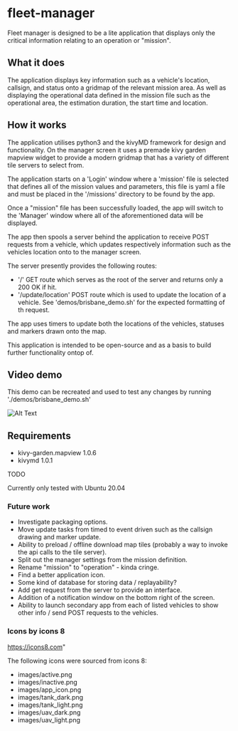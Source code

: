 # fleet-manager
Fleet manager is designed to be a lite application that displays only the critical information relating to an operation or "mission".

## What it does
The application displays key information such as a vehicle's location, callsign, and status onto a gridmap of the relevant mission area. 
As well as displaying the operational data defined in the mission file such as the operational area, the estimation duration, the start time and location.


## How it works
The application utilises python3 and the kivyMD framework for design and functionality. On the manager screen it uses a premade kivy garden mapview widget 
to provide a modern gridmap that has a variety of different tile servers to select from. 

The application starts on a 'Login' window where a 'mission' file is selected that defines all of the mission values and parameters, this file is yaml a file 
and must be placed in the '/missions' directory to be found by the app.

Once a "mission" file has been successfully loaded, the app will switch to the 'Manager' window where all of the aforementioned data will be displayed. 

The app then spools a server behind the application to receive POST requests from a vehicle, which updates respectively information such as the vehicles location onto to the manager screen. 

The server presently provides the following routes: 
 - '/' GET route which serves as the root of the server and returns only a 200 OK if hit. 
 - '/update/location' POST route which is used to update the location of a vehicle. See 'demos/brisbane_demo.sh' for the expected formatting of th request. 

The app uses timers to update both the locations of the vehicles, statuses and markers drawn onto the map.

This application is intended to be open-source and as a basis to build further functionality ontop of. 

## Video demo
This demo can be recreated and used to test any changes by running './demos/brisbane_demo.sh'

![Alt Text](https://media.giphy.com/media/v1.Y2lkPTc5MGI3NjExcGduemllbGtjcWppNzgxdXN0ZHJxaGxoa3ExaXB1MHFlbHF0eDRucSZlcD12MV9pbnRlcm5hbF9naWZfYnlfaWQmY3Q9Zw/Sj09AVKud2AG8BzyAq/giphy.gif)

## Requirements
- kivy-garden.mapview              1.0.6
- kivymd                           1.0.1

TODO

Currently only tested with Ubuntu 20.04

### Future work
- Investigate packaging options.
- Move update tasks from timed to event driven such as the callsign drawing and marker update. 
- Ability to preload / offline download map tiles (probably a way to invoke the api calls to the tile server).
- Split out the manager settings from the mission definition. 
- Rename "mission" to "operation" - kinda cringe. 
- Find a better application icon.
- Some kind of database for storing data / replayability?
- Add get request from the server to provide an interface. 
- Addition of a notification window on the bottom right of the screen.
- Ability to launch secondary app from each of listed vehicles to show other info / send POST requests to the vehicles.

### Icons by icons 8
https://icons8.com"

The following icons were sourced from icons 8: 
- images/active.png
- images/inactive.png
- images/app_icon.png
- images/tank_dark.png
- images/tank_light.png
- images/uav_dark.png
- images/uav_light.png
